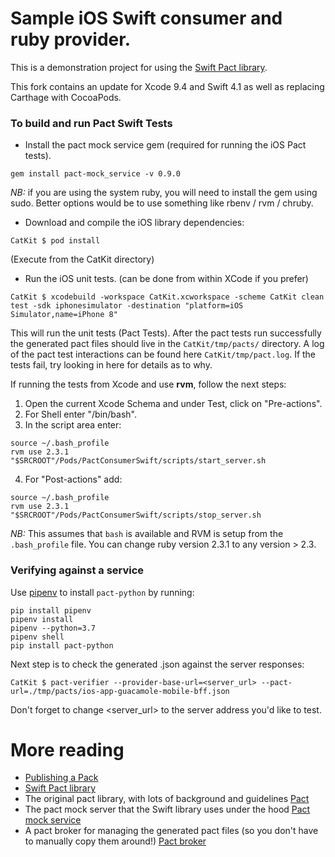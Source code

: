 # Sample iOS Swift consumer and ruby provider.
This is a demonstration project for using the [Swift Pact library](https://github.com/DiUS/pact-consumer-swift).

This fork contains an update for Xcode 9.4 and Swift 4.1 as well as replacing Carthage with CocoaPods.

### To build and run Pact Swift Tests
* Install the pact mock service gem (required for running the iOS Pact tests).
```
gem install pact-mock_service -v 0.9.0
```
*NB:* if you are using the system ruby, you will need to install the gem using sudo. Better options would be to use something like rbenv / rvm / chruby.

* Download and compile the iOS library dependencies:
```
CatKit $ pod install 
```
(Execute from the CatKit directory)

* Run the iOS unit tests. (can be done from within XCode if you prefer)
```
CatKit $ xcodebuild -workspace CatKit.xcworkspace -scheme CatKit clean test -sdk iphonesimulator -destination "platform=iOS Simulator,name=iPhone 8"
```

This will run the unit tests (Pact Tests). After the pact tests run successfully the generated pact files should live in the `CatKit/tmp/pacts/` directory. A log of the pact test interactions can be found here `CatKit/tmp/pact.log`. If the tests fail, try looking in here for details as to why.

If running the tests from Xcode and use **rvm**, follow the next steps:

1. Open the current Xcode Schema and under Test, click on "Pre-actions".
2. For Shell enter "/bin/bash".
3. In the script area enter:

```
source ~/.bash_profile
rvm use 2.3.1
"$SRCROOT"/Pods/PactConsumerSwift/scripts/start_server.sh
```

4. For "Post-actions" add:

```
source ~/.bash_profile
rvm use 2.3.1
"$SRCROOT"/Pods/PactConsumerSwift/scripts/stop_server.sh
```

*NB:* This assumes that `bash` is available and RVM is setup from the `.bash_profile` file. You can change ruby version 2.3.1 to any version > 2.3.

### Verifying against a service

Use [pipenv](https://docs.pipenv.org/) to install `pact-python` by running:

	pip install pipenv
	pipenv install
	pipenv --python=3.7
	pipenv shell
	pip install pact-python

Next step is to check the generated .json against the server responses:

	CatKit $ pact-verifier --provider-base-url=<server_url> --pact-url=./tmp/pacts/ios-app-guacamole-mobile-bff.json 

Don't forget to change <server_url> to the server address you'd like to test.

# More reading
* [Publishing a Pack](https://github.com/pact-foundation/pact_broker/wiki/Publishing-and-retrieving-pacts)
* [Swift Pact library](https://github.com/DiUS/pact-consumer-swift)
* The original pact library, with lots of background and guidelines [Pact](https://github.com/realestate-com-au/pact)
* The pact mock server that the Swift library uses under the hood [Pact mock service](https://github.com/bethesque/pact-mock_service)
* A pact broker for managing the generated pact files (so you don't have to manually copy them around!) [Pact broker](https://github.com/bethesque/pact_broker)
